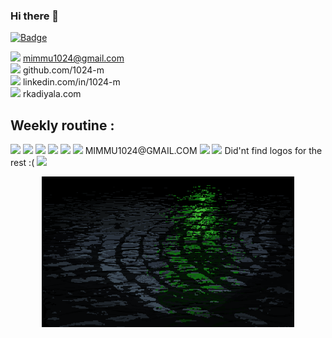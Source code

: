 ### Hi there 👋
[![Badge](https://ram-kadiyala-302f1ed70ab0.runkit.sh/)](https://rkadiyala.com)

<img src="https://img.shields.io/badge/Gmail-D14836?style=for-the-badge&logo=gmail&logoColor=white" /> mimmu1024@gmail.com     
<img src="https://img.shields.io/badge/GitHub-100000?style=for-the-badge&logo=github&logoColor=white" /> github.com/1024-m     
<img src="https://img.shields.io/badge/LinkedIn-0077B5?style=for-the-badge&logo=linkedin&logoColor=white" /> linkedin.com/in/1024-m     
<img src="https://img.shields.io/badge/Wordpress-21759B?style=for-the-badge&logo=wordpress&logoColor=white" /> rkadiyala.com     
 
## Weekly routine :      
<img src="https://img.shields.io/badge/Python-3776AB?style=for-the-badge&logo=python&logoColor=white" /> 
<img src="https://img.shields.io/badge/Colab-F9AB00?style=for-the-badge&logo=googlecolab&color=525252" /> 
<img src="https://img.shields.io/badge/Adobe%20Photoshop-31A8FF?style=for-the-badge&logo=Adobe%20Photoshop&logoColor=black" /> 
<img src="https://img.shields.io/badge/Overleaf-47A141?style=for-the-badge&logo=Overleaf&logoColor=white" /> 
<img src="https://img.shields.io/badge/Miro-050038?style=for-the-badge&logo=Miro&logoColor=white" /> 
<img src="https://img.shields.io/badge/apple%20music-F34E68?style=for-the-badge&logo=apple%20music&logoColor=white" /> MIMMU1024@GMAIL.COM
<img src="https://img.shields.io/badge/Netflix-E50914?style=for-the-badge&logo=netflix&logoColor=white" /> 
<img src="https://img.shields.io/badge/Reddit-FF4500?style=for-the-badge&logo=reddit&logoColor=white" /> 
Did'nt find logos for the rest :(    

<img src="https://github-readme-stats.vercel.app/api?username={1024-m}&theme=blue-green" /> 
 
<p align="center"><img style="width: 80%" src="./assets/github-display.gif" alt="profile display gif" />
</p>
 



<!--
**1024-m/1024-m** is a ✨ _special_ ✨ repository because its `README.md` (this file) appears on your GitHub profile.

Here are some ideas to get you started:

- 🔭 I’m currently working on ...
- 🌱 I’m currently learning ...
- 👯 I’m looking to collaborate on ...
- 🤔 I’m looking for help with ...
- 💬 Ask me about ...
- 📫 How to reach me: ...
- 😄 Pronouns: ...
- ⚡ Fun fact: ...
-->
